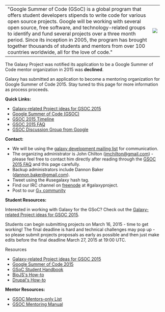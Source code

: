 <table>
  <tr>
    <td> "Google Summer of Code (GSoC) is a global program that offers student developers stipends to write code for various open source projects. Google will be working with several open source, free software, and technology-related groups to identify and fund several projects over a three month period. Since its inception in 2005, the program has brought together thousands of students and mentors from over 100 countries worldwide, all for the love of code." </td>
    <td> <img src='https://developers.google.com/open-source/soc/images/gsoc2015-300x270.jpg' /> </td>
  </tr>
</table>


The Galaxy Project was notified its application to be a Google Summer of Code mentor organization in 2015 was **declined**.

Galaxy has submitted an application to become a mentoring organization for Google Summer of Code 2015. Stay tuned to this page for more information as process proceeds.

**Quick Links:**

* [Galaxy-related Project ideas for GSOC 2015](/Develop/GSOC/2015Ideas)
* [Google Summer of Code (GSOC)](https://developers.google.com/open-source/soc/)
* [GSOC 2015 Timeline](http://www.google-melange.com/gsoc/events/google/gsoc2015)
* [GSOC 2015 FAQ](http://www.google-melange.com/gsoc/document/show/gsoc_program/google/gsoc2015/help_page)
* [GSOC Discussion Group from Google](https://groups.google.com/forum/#!forum/google-summer-of-code-discuss)

 
**Contact:**

* We will be using the [galaxy development mailing list](https://lists.galaxyproject.org/listinfo/galaxy-dev) for communication.
* The organizing administrator is John Chilton (jmchilton@gmail.com) - please feel free to contact him directly after reading through the [GSOC 2015 FAQ](http://www.google-melange.com/gsoc/document/show/gsoc_program/google/gsoc2015/help_page) and this page carefully.
* Backup administrators include Dannon Baker (dannon.baker@gmail.com).
* Tweet using the #usegalaxy hash tag.
* Find our IRC channel on [freenode](http://freenode.net/) at #galaxyproject.
* Post to our [G+ community](https://plus.google.com/u/0/communities/104005941793507319974)

**Student Resources:**

Interested in working with Galaxy for the GSoC? Check out the [Galaxy-related Project ideas for GSOC 2015](/Develop/GSOC/2015Ideas).

Students can begin submitting projects on March 16, 2015 - time to get working! The final deadline is hard and technical challenges may pop up - so please submit projects proposals as early as possible and then just make edits before the final deadline March 27, 2015 at 19:00 UTC.

Resources

* [Galaxy-related Project ideas for GSOC 2015](/Develop/GSOC/2015Ideas)
* [Google Summer of Code 2015](http://www.google-melange.com/gsoc/homepage/google/gsoc2015)
* [GSoC Student Handbook](http://en.flossmanuals.net/GSoCStudentGuide/)
* [BioJS's How-to](https://rostlab.org/services/biojs/gsoc.html)
* [Drupal's How-to](https://rostlab.org/services/biojs/gsoc.html)

**Mentor Resources:**

* [GSOC Mentors-only List](http://groups.google.com/group/google-summer-of-code-mentors-list)
* [GSOC Mentoring Manual](http://en.flossmanuals.net/GSoCMentoring/)
